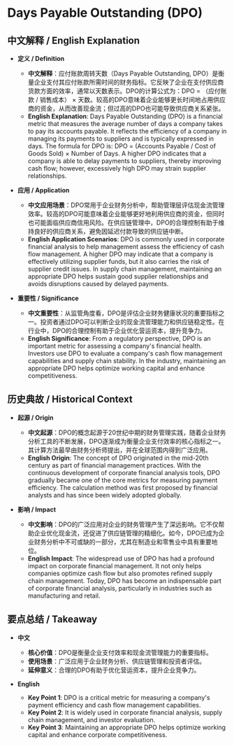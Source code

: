 # Days Payable Outstanding (DPO)

## 中文解释 / English Explanation

* **定义 / Definition**  
  - **中文解释**：应付账款周转天数（Days Payable Outstanding, DPO）是衡量企业支付其应付账款所需时间的财务指标。它反映了企业在支付供应商货款方面的效率，通常以天数表示。DPO的计算公式为：DPO = （应付账款 / 销售成本） × 天数。较高的DPO意味着企业能够更长时间地占用供应商的资金，从而改善现金流；但过高的DPO也可能导致供应商关系紧张。  
  - **English Explanation**: Days Payable Outstanding (DPO) is a financial metric that measures the average number of days a company takes to pay its accounts payable. It reflects the efficiency of a company in managing its payments to suppliers and is typically expressed in days. The formula for DPO is: DPO = (Accounts Payable / Cost of Goods Sold) × Number of Days. A higher DPO indicates that a company is able to delay payments to suppliers, thereby improving cash flow; however, excessively high DPO may strain supplier relationships.

* **应用 / Application**  
  - **中文应用场景**：DPO常用于企业财务分析中，帮助管理层评估现金流管理效率。较高的DPO可能意味着企业能够更好地利用供应商的资金，但同时也可能面临供应商信用风险。在供应链管理中，DPO的合理控制有助于维持良好的供应商关系，避免因延迟付款导致的供应链中断。  
  - **English Application Scenarios**: DPO is commonly used in corporate financial analysis to help management assess the efficiency of cash flow management. A higher DPO may indicate that a company is effectively utilizing supplier funds, but it also carries the risk of supplier credit issues. In supply chain management, maintaining an appropriate DPO helps sustain good supplier relationships and avoids disruptions caused by delayed payments.

* **重要性 / Significance**  
  - **中文重要性**：从监管角度看，DPO是评估企业财务健康状况的重要指标之一。投资者通过DPO可以判断企业的现金流管理能力和供应链稳定性。在行业中，DPO的合理控制有助于企业优化营运资本，提升竞争力。  
  - **English Significance**: From a regulatory perspective, DPO is an important metric for assessing a company's financial health. Investors use DPO to evaluate a company's cash flow management capabilities and supply chain stability. In the industry, maintaining an appropriate DPO helps optimize working capital and enhance competitiveness.

## 历史典故 / Historical Context

* **起源 / Origin**  
  - **中文起源**：DPO的概念起源于20世纪中期的财务管理实践，随着企业财务分析工具的不断发展，DPO逐渐成为衡量企业支付效率的核心指标之一。其计算方法最早由财务分析师提出，并在全球范围内得到广泛应用。  
  - **English Origin**: The concept of DPO originated in the mid-20th century as part of financial management practices. With the continuous development of corporate financial analysis tools, DPO gradually became one of the core metrics for measuring payment efficiency. The calculation method was first proposed by financial analysts and has since been widely adopted globally.

* **影响 / Impact**  
  - **中文影响**：DPO的广泛应用对企业的财务管理产生了深远影响。它不仅帮助企业优化现金流，还促进了供应链管理的精细化。如今，DPO已成为企业财务分析中不可或缺的一部分，尤其在制造业和零售业中具有重要地位。  
  - **English Impact**: The widespread use of DPO has had a profound impact on corporate financial management. It not only helps companies optimize cash flow but also promotes refined supply chain management. Today, DPO has become an indispensable part of corporate financial analysis, particularly in industries such as manufacturing and retail.

## 要点总结 / Takeaway

* **中文**  
  - **核心价值**：DPO是衡量企业支付效率和现金流管理能力的重要指标。  
  - **使用场景**：广泛应用于企业财务分析、供应链管理和投资者评估。  
  - **延伸意义**：合理的DPO有助于优化营运资本，提升企业竞争力。

* **English**  
  - **Key Point 1**: DPO is a critical metric for measuring a company's payment efficiency and cash flow management capabilities.  
  - **Key Point 2**: It is widely used in corporate financial analysis, supply chain management, and investor evaluation.  
  - **Key Point 3**: Maintaining an appropriate DPO helps optimize working capital and enhance corporate competitiveness.